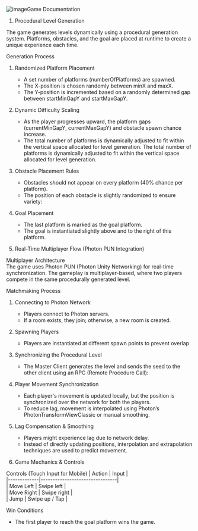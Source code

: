 ![image](https://github.com/user-attachments/assets/676c24a0-8471-4ad2-a5d6-aaa834977124)Game Documentation 

1. Procedural Level Generation  

The game generates levels dynamically using a procedural generation system. Platforms, obstacles, and the goal are placed at runtime to create a unique experience each time.  

Generation Process
1. Randomized Platform Placement 
   - A set number of platforms (numberOfPlatforms) are spawned.
   - The X-position is chosen randomly between minX and maxX.
   - The Y-position is incremented based on a randomly determined gap between startMinGapY and startMaxGapY.

2. Dynamic Difficulty Scaling  
   - As the player progresses upward, the platform gaps (currentMinGapY, currentMaxGapY) and obstacle spawn chance increase.  
   - The total number of platforms is dynamically adjusted to fit within the vertical space allocated for level generation. The total number of platforms is dynamically adjusted to fit within the vertical space allocated for level generation.

3. Obstacle Placement Rules  
   - Obstacles should not appear on every platform (40% chance per platform).    
   - The position of each obstacle is slightly randomized to ensure variety:

4. Goal Placement
   - The last platform is marked as the goal platform.  
   - The goal is instantiated slightly above and to the right of this platform.

2. Real-Time Multiplayer Flow (Photon PUN Integration)

Multiplayer Architecture  
The game uses Photon PUN (Photon Unity Networking) for real-time synchronization. The gameplay is multiplayer-based, where two players compete in the same procedurally generated level.

Matchmaking Process
1. Connecting to Photon Network
   - Players connect to Photon servers.
   - If a room exists, they join; otherwise, a new room is created.

2. Spawning Players
   - Players are instantiated at different spawn points to prevent overlap  

3. Synchronizing the Procedural Level
   - The Master Client generates the level and sends the seed to the other client using an RPC (Remote Procedure Call):
     
4. Player Movement Synchronization  
   - Each player's movement is updated locally, but the position is synchronized over the network for both the players.  
   - To reduce lag, movement is interpolated using Photon’s PhotonTransformViewClassic or manual smoothing.

5. Lag Compensation & Smoothing 
   - Players might experience lag due to network delay.  
   - Instead of directly updating positions, interpolation and extrapolation techniques are used to predict movement.

3. Game Mechanics & Controls

Controls (Touch Input for Mobile)
| Action      | Input                          |  
|-------------|--------------------------------|  
| Move Left   | Swipe left                     |  
| Move Right  | Swipe right                    |  
| Jump        | Swipe up / Tap                 |

Win Conditions
- The first player to reach the goal platform wins the game.
